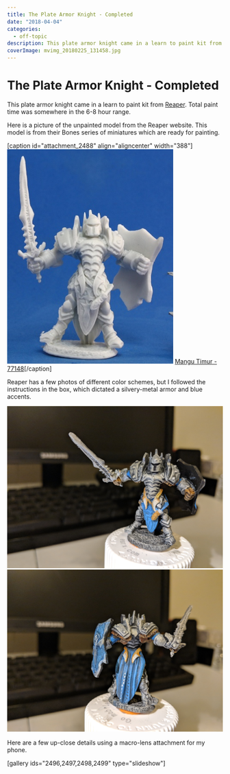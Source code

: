 ```yaml
---
title: The Plate Armor Knight - Completed
date: "2018-04-04"
categories: 
  - off-topic
description: This plate armor knight came in a learn to paint kit from [Reaper](http://reapermini.com). Total paint time was somewhere in the 6-8 hour range.
coverImage: mvimg_20180225_131458.jpg
---
```


# The Plate Armor Knight - Completed
This plate armor knight came in a learn to paint kit from [Reaper](http://reapermini.com). Total paint time was somewhere in the 6-8 hour range.

Here is a picture of the unpainted model from the Reaper website. This model is from their Bones series of miniatures which are ready for painting.

\[caption id="attachment\_2488" align="aligncenter" width="388"\]![77148_w_1](./images/77148_w_11.jpg) [Mangu Timur - 77148](http://www.reapermini.com/OnlineStore/knight/sku-down/77148#detail/77148_w_1)\[/caption\]

Reaper has a few photos of different color schemes, but I followed the instructions in the box, which dictated a silvery-metal armor and blue accents.

![MVIMG_20180225_131458.jpg](./images/mvimg_20180225_131458.jpg)![MVIMG_20180225_131449.jpg](./images/mvimg_20180225_131449.jpg)

Here are a few up-close details using a macro-lens attachment for my phone.

\[gallery ids="2496,2497,2498,2499" type="slideshow"\]
